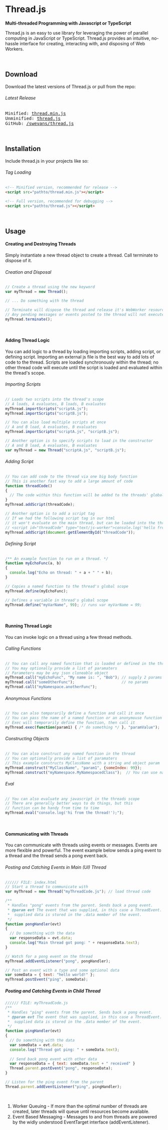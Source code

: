 # Thread.js
**<p>Multi-threaded Programming with Javascript or TypeScript</p>**
<p>
Thread.js is an easy to use library for leveraging the power of parallel computing in JavaScript or TypeScript. Thread.js provides an intuitive, no-hassle interface for creating, interacting with, and disposing of Web Workers. 
</p>
<br/>


## Download
Download the latest versions of Thread.js or pull from the repo:
###### Latest Release
<pre>
Minified: <a href="http://github.com">thread.min.js</a>
Unminified: <a href="http://github.com">thread.js</a>
GitHub: <a href="https://github.com/swevans/thread.js">/swevans/thread.js</a>
</pre>
<br/>


## Installation
Include thread.js in your projects like so:
###### Tag Loading
```html
<!-- Minified version, recommended for release -->
<script src="pathto/thread.min.js"></script>

<!-- Full version, recommended for debugging -->
<script src="pathto/thread.js"></script>

```
</br>


## Usage
#### Creating and Destroying Threads
Simply instantiate a new thread object to create a thread. Call terminate to dispose of it.
###### Creation and Disposal
```js
// Create a thread using the new keyword
var myThread = new Thread();

// ... Do something with the thread

// Terminate will dispose the thread and release it's WebWorker resources
// Any pending messages or events posted to the thread will not execute
myThread.terminate();
```
<br/>


#### Adding Thread Logic
You can add logic to a thread by loading importing scripts, adding script, or defining script. Importing an external js file is the best way to add lots of code to the thread. Scripts are loaded synchronously within the thread; no other thread code will execute until the script is loaded and evaluated within the thread's scope.
###### Importing Scripts
```js
// Loads two scripts into the thread's scope
// A loads, A evaluates, B loads, B evaluates
myThread.importScripts("scriptA.js");
myThread.importScripts("scriptB.js");

// You can also load multiple scripts at once
// A and B load, A evaluates, B evaluates
myThread.importScripts("scriptA.js", "scriptB.js");

// Another option is to specify scripts to load in the constructor
// A and B load, A evaluates, B evaluates
var myThread = new Thread("scriptA.js", "scriptB.js");
```

###### Adding Script
```js
// You can add code to the thread via one big body function
// This is another fast way to add a large amount of code
function threadCode()
{
  // The code within this function will be added to the threads' global scope
}
myThread.addScript(threadCode);

// Another option is to add a script tag
// If we had the following script tag in our html
// it won't evaluate on the main thread, but can be loaded into the thread
// <script id="threadCode" type="text/js-worker">console.log('hello from thread!');</script>
myThread.addScript(document.getElementById("threadCode"));
```

###### Defining Script
```js
/** An example function to run on a thread. */
function myEchoFunc(a, b)
{
  console.log("Echo on thread: " + a + " " + b);
}

// Copies a named function to the thread's global scope
myThread.define(myEchoFunc);

// Defines a variable in thread's global scope
myThread.define("myVarName", 99); // runs var myVarName = 99;
```
<br/>


#### Running Thread Logic
You can invoke logic on a thread using a few thread methods.
###### Calling Functions
```js
// You can call any named function that is loaded or defined in the thread
// You may optionally provide a list of paramaters
// Parameters may be any json cloneable object
myThread.call("myEchoFunc", "My name is: ", "Bob"); // supply 2 params
myThread.call("someOtherFunc");                     // no params
myThread.call("myNamespace.anotherFunc");
```

###### Anonymous Functions
```js
// You can also temporarily define a function and call it once
// You can pass the name of a named function or an anonymouse function
// Exec will temporarily define the function, then call it
myThread.exec(function(param1) { /* do something */ }, "paramValue");
```

###### Constructing Objects
```js
// You can also construct any named function in the thread
// You can optionally provide a list of paramaters
// This example constructs MyClassName with a string and object param
myThread.construct("MyClassName", "param1", {someIndex: 99});
myThread.construct("myNamespace.MyNamespacedClass");  // You can use namespaces
```

###### Eval
```js
// You can also evaluate any javascript in the threads scope
// There are generally better ways to do things, but this 
// function can be handy from time to time
myThread.eval("console.log('hi from the thread!');");
```
<br/>

#### Communicating with Threads
You can communicate with threads using events or messages. Events are more flexible and powerful. The event example below sends a ping event to a thread and the thread sends a pong event back.
###### Posting and Catching Events in Main (UI) Thread
```js
////// FILE: index.html
// Start a thread to communicate with
var myThread = new Thread("myThreadCode.js"); // load thread code

/** 
 * Handles "pong" events from the parent. Sends back a pong event.
 * @param evt The event that was supplied, in this case a ThreadEvent.
 *  supplied data is stored in the .data member of the event.
 */
function pongHandler(evt)
{
  // Do something with the data
  var responseData = evt.data;
  console.log("Main thread got pong: " + responseData.text);
}

// Watch for a pong event on the thread
myThread.addEventListener("pong", pongHandler);

// Post an event with a type and some optional data
var someData = { text: "hello world!" };
myThread.postEvent("ping", someData);
```
##### Posting and Catching Events in Child Thread
```js
////// FILE: myThreadCode.js
/** 
 * Handles "ping" events from the parent. Sends back a pong event.
 * @param evt The event that was supplied, in this case a ThreadEvent. 
 *  supplied data is stored in the .data member of the event.
 */
function pingHandler(evt)
{
  // Do something with the data
  var someData = evt.data;
  console.log("Thread got ping: " + someData.text);
  
  // Send back pong event with other data
  var responseData = { text: someData.text + " received" }
  Thread.parent.postEvent("pong", responseData);
}

// Listen for the ping event from the parent
Thread.parent.addEventListener("ping", pingHandler);
```




<br/>



<ol>
<li>Worker Queuing - If more than the optimal number of threads are created, later threads will queue until resources become available.</li>
<li>Event Based Messaging - Messages to and from threads are powered by the widly understood EventTarget interface (addEventListener).</li>
</ol>
